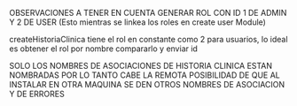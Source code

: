 OBSERVACIONES A TENER EN CUENTA 
GENERAR ROL CON ID 1 DE ADMIN Y 2 DE USER (Esto mientras se linkea los roles en create user Module)

createHistoriaClinica tiene el rol en constante como 2 para usuarios, lo ideal es obtener el rol por nombre compararlo y enviar id

SOLO LOS NOMBRES DE ASOCIACIONES DE HISTORIA CLINICA ESTAN NOMBRADAS POR LO TANTO CABE LA REMOTA POSIBILIDAD DE QUE AL INSTALAR EN OTRA MAQUINA SE DEN OTROS NOMBRES DE ASOCIACION Y DE ERRORES
